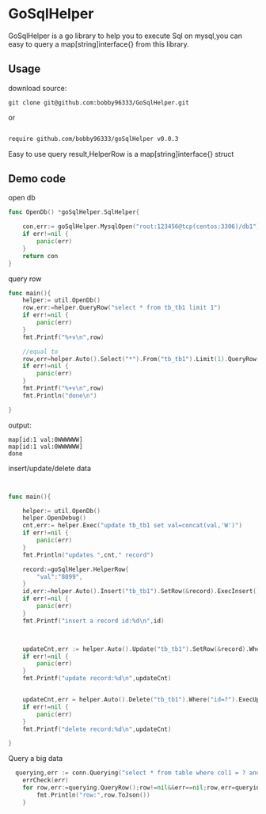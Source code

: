 # GoSqlHelper
GoSqlHelper is a go library to help you to execute Sql on mysql,you can easy to query a map[string]interface{} from this library.

## Usage

download source:
```shell
git clone git@github.com:bobby96333/GoSqlHelper.git
```
or
```go.md

require github.com/bobby96333/goSqlHelper v0.0.3

```



Easy to use query result,HelperRow is a map[string]interface{} struct

## Demo code

open db
````go
func OpenDb() *goSqlHelper.SqlHelper{

	con,err:= goSqlHelper.MysqlOpen("root:123456@tcp(centos:3306)/db1")
	if err!=nil {
		panic(err)
	}
	return con
}
````

query row
```go
func main(){
	helper:= util.OpenDb()
	row,err:=helper.QueryRow("select * from tb_tb1 limit 1")
	if err!=nil {
		panic(err)
	}
	fmt.Printf("%+v\n",row)

	//equal to
	row,err=helper.Auto().Select("*").From("tb_tb1").Limit(1).QueryRow()
	if err!=nil {
		panic(err)
	}
	fmt.Printf("%+v\n",row)
	fmt.Println("done\n")

}

```
output:
```text
map[id:1 val:0WWWWWW]
map[id:1 val:0WWWWWW]
done

```

insert/update/delete data
```go


func main(){

	helper:= util.OpenDb()
	helper.OpenDebug()
	cnt,err:= helper.Exec("update tb_tb1 set val=concat(val,'W')")
	if err!=nil {
		panic(err)
	}
	fmt.Println("updates ",cnt," record")

	record:=goSqlHelper.HelperRow{
		"val":"8899",
	}
	id,err:=helper.Auto().Insert("tb_tb1").SetRow(&record).ExecInsert()
	if err!=nil {
		panic(err)
	}
	fmt.Printf("insert a record id:%d\n",id)



	updateCnt,err := helper.Auto().Update("tb_tb1").SetRow(&record).Where("id=?").ExecUpdateOrDel(5)
	if err!=nil {
		panic(err)
	}
	fmt.Printf("update record:%d\n",updateCnt)


	updateCnt,err = helper.Auto().Delete("tb_tb1").Where("id=?").ExecUpdateOrDel(id)
	if err!=nil {
		panic(err)
	}
	fmt.Printf("delete record:%d\n",updateCnt)

}

```

Query a big data

```go
  querying,err := conn.Querying("select * from table where col1 = ? and  col2 = ?","123","abc")
	errCheck(err)
	for row,err:=querying.QueryRow();row!=nil&&err==nil;row,err=querying.QueryRow() {
		fmt.Println("row:",row.ToJson())
	}


```

